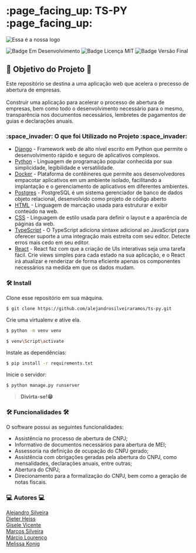 <h1> :page_facing_up: TS-PY :page_facing_up: </h1>


<p>
  <img src="https://user-images.githubusercontent.com/113144754/224512387-b3a74e81-4c3d-4186-a660-18f9195523c1.png" alt="Essa é a nossa logo" />
</p>


<p>
    <img src="https://img.shields.io/badge/Status-Em Desenvolvimento-brightgreen" alt="Badge Em Desenvolvimento"/>
    <img src="https://img.shields.io/badge/Licen%C3%A7a-MIT-brightgreen" alt="Badge Licença MIT"/>
    <img src="https://img.shields.io/badge/Vers%C3%A3o%20Final-Março%2F23-blue" alt="Badge Versão Final"/>
</p>


<h2> 🎯 Objetivo do Projeto 🎯 </h2>

<p> Este repositório se destina a uma aplicação web que acelera o precesso de abertura de empresas.
<br><br>
Construir uma aplicação para acelerar o processo de abertura de empresas, bem como todo o desenvolvimento necessário para o mesmo, transparência nos documentos necessários, lembretes de pagamentos de guias e declarações anuais. </p>


<h3> :space_invader: O que foi Utilizado no Projeto :space_invader: </h3>
<ul>
    <li><a href="https://www.djangoproject.com">Django</a> - Framework web de alto nível escrito em Python que permite o desenvolvimento rápido e seguro de aplicativos complexos.</li>
    <li><a href="https://www.python.org/downloads/release/python-3111/">Python</a> - Linguagem de programação popular conhecida por sua simplicidade, legibilidade e versatilidade.</li>
    <li><a href="https://www.docker.com/products/docker-desktop/">Docker</a> - Plataforma de contêineres que permite aos desenvolvedores empacotar aplicativos em um ambiente isolado, facilitando a implantação e o gerenciamento de aplicativos em diferentes ambientes.</li>
    <li><a href="https://www.postgresql.org/">Postgres</a> - PostgreSQL é um sistema gerenciador de banco de dados objeto relacional, desenvolvido como projeto de código aberto</li>
    <li><a href="https://developer.mozilla.org/pt-BR/docs/Web/HTML">HTML</a> - Linguagem de marcação usada para estruturar e exibir conteúdo na web.</li>
    <li><a href="https://developer.mozilla.org/pt-BR/docs/Web/CSS">CSS</a> - Linguagem de estilo usada para definir o layout e a aparência de páginas da web.</li>
    <li><a href="https://www.typescriptlang.org/">TypeScript</a> - O TypeScript adiciona sintaxe adicional ao JavaScript para oferecer suporte a uma integração mais estreita com seu editor. Detecte erros mais cedo em seu editor.</li>
    <li><a href="https://pt-br.reactjs.org/">React</a> - React faz com que a criação de UIs interativas seja uma tarefa fácil. Crie views simples para cada estado na sua aplicação, e o React irá atualizar e renderizar de forma eficiente apenas os componentes necessários na medida em que os dados mudam.</li>
</ul>

<h3> 🛠️ Install </h3>

Clone esse repositório em sua máquina.
```bash
$ git clone https://github.com/alejandrosilveiraramos/ts-py.git
```
Crie uma virtualenv e ative ela.
```bash
$ python -m venv venv
```
```bash
$ venv\Script\activate
```
Instale as dependências:
```bash
$ pip install -r requirements.txt
```
Inicie o servidor:
```bash
$ python manage.py runserver
```
>**Divirta-se!😁**

<h3>🛠️ Funcionalidades 🛠️</h3>
<p>
O software possui as seguintes funcionalidades:

- Assistência no processo de abertura de CNPJ;
- Informativo de documentos necessários para abertura de MEI;
- Assessoria na definição de ocupação do CNPJ gerado;
- Assistência com obrigações geradas pela abertura do CNPJ, como mensalidades, declarações anuais, entre outras;
- Abertura do CNPJ;
- Direcionamento para a formalização do CNPJ, bem como a geração de notas fiscais.
</p>

<h3> 💻 Autores 💻 </h3>

<a href="https://github.com/alejandrosilveiraramos">Alejandro Silveira</a><br>
<a href="https://github.com/weboss-br">Dieter Heiss</a><br>
<a href="https://github.com/giselev">Gisele Vicente</a><br>
<a href="https://github.com/MQSilveira">Marcos Silveira</a><br>
<a href="https://github.com/marciolou">Márcio Lourenço</a><br>
<a href="https://github.com/MelissaKonig">Melissa Konig</a>
